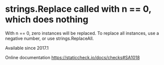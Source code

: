 # strings.Replace called with n == 0, which does nothing

With n == 0, zero instances will be replaced. To replace all
instances, use a negative number, or use strings.ReplaceAll.

Available since
    2017.1

Online documentation
    https://staticcheck.io/docs/checks#SA1018
